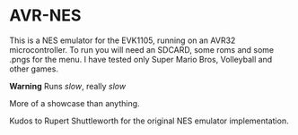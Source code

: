# AVR-NES
This is a NES emulator for the EVK1105, running on an AVR32 microcontroller. To run you will need an SDCARD, some roms 
and some .pngs for the menu. I have tested only Super Mario Bros, Volleyball and other games.

**Warning** Runs *slow*, really *slow* 

More of a showcase than anything.



Kudos to  Rupert Shuttleworth for the original NES emulator implementation.
